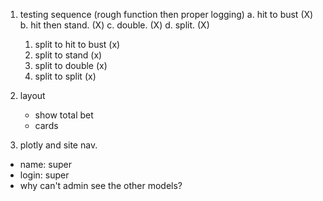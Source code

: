 1. testing sequence (rough function then proper logging)
   a. hit to bust (X)
   b. hit then stand. (X)
   c. double. (X)
   d. split. (X)

   1. split to hit to bust (x)
   2. split to stand (x)
   3. split to double (x)
   4. split to split (x)

2. layout

   - show total bet
   - cards

3. plotly and site nav.

- name: super
- login: super
- why can't admin see the other models?
